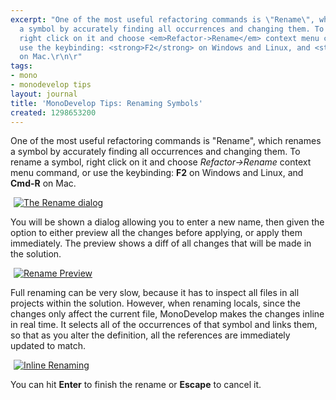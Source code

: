 ```yaml
---
excerpt: "One of the most useful refactoring commands is \"Rename\", which renames
  a symbol by accurately finding all occurrences and changing them. To rename a symbol,
  right click on it and choose <em>Refactor->Rename</em> context menu command, or
  use the keybinding: <strong>F2</strong> on Windows and Linux, and <strong>Cmd-R</strong>
  on Mac.\r\n\r"
tags:
- mono
- monodevelop tips
layout: journal
title: 'MonoDevelop Tips: Renaming Symbols'
created: 1298653200
---
```

One of the most useful refactoring commands is "Rename", which renames a symbol by accurately finding all occurrences and changing them. To rename a symbol, right click on it and choose <em>Refactor->Rename</em> context menu command, or use the keybinding: <strong>F2</strong> on Windows and Linux, and <strong>Cmd-R</strong> on Mac.

<a href="http://mjhutchinson.com/files/images/md-tips/rename-dialog.png" rel="lightbox[md_tips_rename]" title="The Rename dialog"><img src="http://mjhutchinson.com/files/images/md-tips/t/rename-dialog.png" alt="The Rename dialog" style="max-width:98%; display:block;margin-left:auto;margin-right:auto;" /></a>

You will be shown a dialog allowing you to enter a new name, then given the option to either preview all the changes before applying, or apply them immediately. The preview shows a diff of all changes that will be made in the solution.

<a href="http://mjhutchinson.com/files/images/md-tips/rename-preview.png" rel="lightbox[md_tips_rename]" title="Rename Preview"><img src="http://mjhutchinson.com/files/images/md-tips/t/rename-preview.png" alt="Rename Preview" style="max-width:98%; display:block;margin-left:auto;margin-right:auto;" /></a>

Full renaming can be very slow, because it has to inspect all files in all projects within the solution. However, when renaming locals, since the changes only affect the current file, MonoDevelop makes the changes inline in real time. It selects all of the occurrences of that symbol and links them, so that as you alter the definition, all the references are immediately updated to match.

<a href="http://mjhutchinson.com/files/images/md-tips/rename-inline.png" rel="lightbox[md_tips_rename]" title="Inline Renaming"><img src="http://mjhutchinson.com/files/images/md-tips/t/rename-inline.png" alt="Inline Renaming" style="max-width:98%; display:block;margin-left:auto;margin-right:auto;" /></a>

You can hit <strong>Enter</strong> to finish the rename or <strong>Escape</strong> to cancel it.
